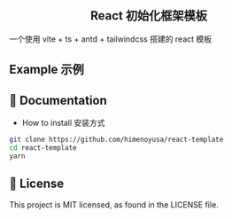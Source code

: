 <h2 align="center">
  React 初始化框架模板
</h2>

一个使用 vite + ts + antd + tailwindcss 搭建的 react 模板

## Example 示例

## 📖 Documentation

- How to install 安装方式

```sh
git clone https://github.com/himenoyusa/react-template
cd react-template
yarn
```

## 📄 License

This project is MIT licensed, as found in the LICENSE file.
